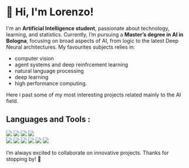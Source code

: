 
# 👋 Hi, I'm Lorenzo!

I'm an **Artificial Intelligence student**, passionate about technology, learning, and statistics. Currently, I’m pursuing a **Master’s degree in AI in Bologna**, focusing on broad aspects of AI, from logic to the latest Deep Neural architectures.
My favourites subjects relies in:
- computer vision
- agent systems and deep reinfrcement learning
- natural language processing
- deep learning
- high performance computing.
  
Here i past some of my most interesting projects related mainly to the AI field.
## Languages and Tools : 

<p align="left">
   <img src="https://skillicons.dev/icons?i=python" />
   <img src="https://skillicons.dev/icons?i=pytorch" />
   <img src="https://skillicons.dev/icons?i=tensorflow" /> 
    <img src="https://skillicons.dev/icons?i=opencv" />  </br>
   <img src="https://skillicons.dev/icons?i=c" /> 
   <img src="https://skillicons.dev/icons?i=docker" /> 
   <img src="https://skillicons.dev/icons?i=dotnet" /> 
   <img src="https://skillicons.dev/icons?i=git" /> 
   <img src="https://skillicons.dev/icons?i=cs" /> 
    <img src="https://skillicons.dev/icons?i=java" /> 
   
</p> 
I’m always excited to collaborate on innovative projects. Thanks for stopping by! 🌟


